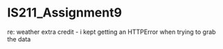 # IS211_Assignment9
re: weather extra credit - i kept getting an HTTPError when trying to grab the data
